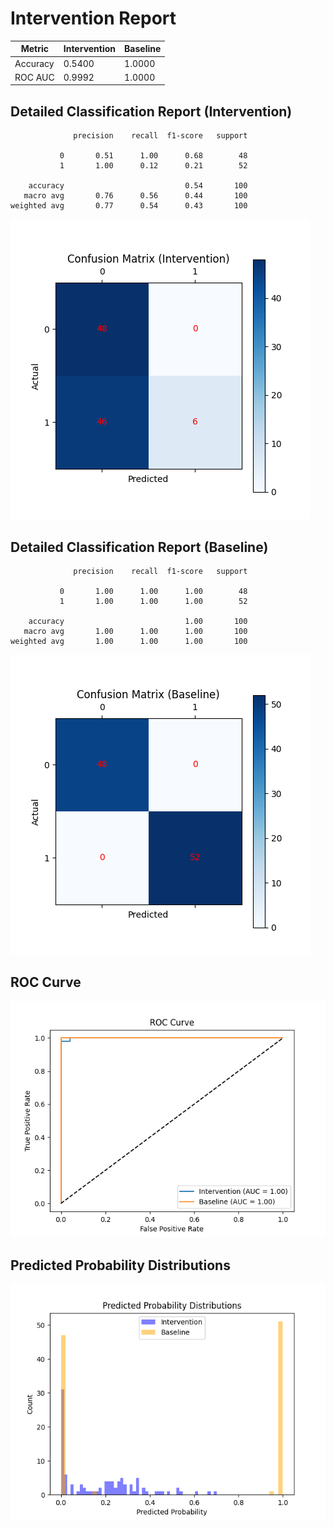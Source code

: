 
# Intervention Report

| Metric           | Intervention | Baseline |
|------------------|--------------|----------|
| Accuracy         | 0.5400     | 1.0000   |
| ROC AUC          | 0.9992     | 1.0000   |

## Detailed Classification Report (Intervention)

```
              precision    recall  f1-score   support

           0       0.51      1.00      0.68        48
           1       1.00      0.12      0.21        52

    accuracy                           0.54       100
   macro avg       0.76      0.56      0.44       100
weighted avg       0.77      0.54      0.43       100

```
![Confusion Matrix (Intervention)](/intervention_reports/f7030_m0.01_a5.0/confusion_matrix_intervention.png)

## Detailed Classification Report (Baseline)

```
              precision    recall  f1-score   support

           0       1.00      1.00      1.00        48
           1       1.00      1.00      1.00        52

    accuracy                           1.00       100
   macro avg       1.00      1.00      1.00       100
weighted avg       1.00      1.00      1.00       100

```
![Confusion Matrix (Baseline)](/intervention_reports/f7030_m0.01_a5.0/confusion_matrix_baseline.png)

## ROC Curve

![ROC Curve](/intervention_reports/f7030_m0.01_a5.0/roc_curve.png)

## Predicted Probability Distributions

![Probability Distributions](/intervention_reports/f7030_m0.01_a5.0/probability_distributions.png)
